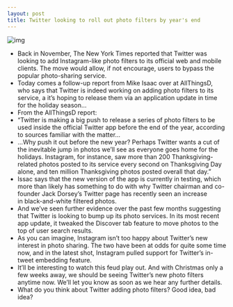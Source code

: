 ```yaml
---
layout: post
title: Twitter looking to roll out photo filters by year's end
---
```

![img](http://media.idownloadblog.com/wp-content/uploads/2012/07/2012-Twitter-logo.jpg)
* Back in November, The New York Times reported that Twitter was looking to add Instagram-like photo filters to its official web and mobile clients. The move would allow, if not encourage, users to bypass the popular photo-sharing service.
* Today comes a follow-up report from Mike Isaac over at AllThingsD, who says that Twitter is indeed working on adding photo filters to its service, a it’s hoping to release them via an application update in time for the holiday season…
* From the AllThingsD report:
* “Twitter is making a big push to release a series of photo filters to be used inside the official Twitter app before the end of the year, according to sources familiar with the matter…
* …Why push it out before the new year? Perhaps Twitter wants a cut of the inevitable jump in photos we’ll see as everyone goes home for the holidays. Instagram, for instance, saw more than 200 Thanksgiving-related photos posted to its service every second on Thanksgiving Day alone, and ten million Thanksgiving photos posted overall that day.”
* Issac says that the new version of the app is currently in testing, which more than likely has something to do with why Twitter chairman and co-founder Jack Dorsey’s Twitter page has recently seen an increase in black-and-white filtered photos.
* And we’ve seen further evidence over the past few months suggesting that Twitter is looking to bump up its photo services. In its most recent app update, it tweaked the Discover tab feature to move photos to the top of user search results.
* As you can imagine, Instagram isn’t too happy about Twitter’s new interest in photo sharing. The two have been at odds for quite some time now, and in the latest shot, Instagram pulled support for Twitter’s in-tweet embedding feature.
* It’ll be interesting to watch this feud play out. And with Christmas only a few weeks away, we should be seeing Twitter’s new photo filters anytime now. We’ll let you know as soon as we hear any further details.
* What do you think about Twitter adding photo filters? Good idea, bad idea?

